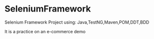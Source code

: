 # SeleniumFramework
Selenium Framework Project using: Java,TestNG,Maven,POM,DDT,BDD

It is a practice on an e-commerce demo 
